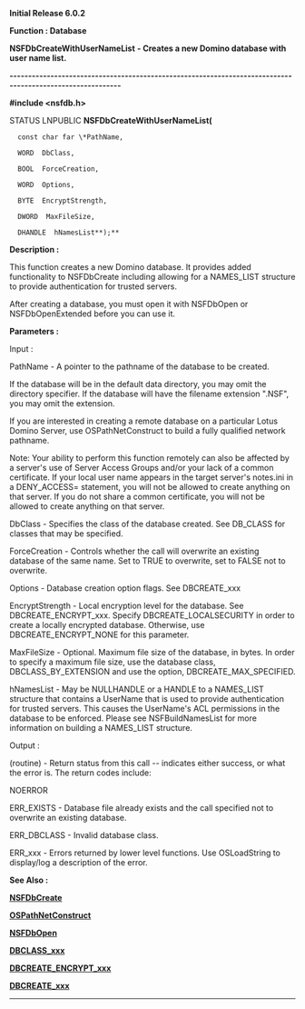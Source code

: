 




<!--
 /\* Font Definitions \*/
 @font-face
 {font-family:Helv;
 panose-1:2 11 6 4 2 2 2 3 2 4;}
@font-face
 {font-family:"Cambria Math";
 panose-1:2 4 5 3 5 4 6 3 2 4;}
 /\* Style Definitions \*/
 p.MsoNormal, li.MsoNormal, div.MsoNormal
 {margin-top:0cm;
 margin-right:0cm;
 margin-bottom:8.0pt;
 margin-left:0cm;
 line-height:107%;
 font-size:11.0pt;
 font-family:"Calibri",sans-serif;}
.MsoChpDefault
 {font-size:11.0pt;}
.MsoPapDefault
 {margin-bottom:8.0pt;
 line-height:107%;}
 /\* Page Definitions \*/
 @page WordSection1
 {size:612.0pt 792.0pt;
 margin:72.0pt 72.0pt 72.0pt 72.0pt;}
div.WordSection1
 {page:WordSection1;}
-->




**Initial Release 6.0.2**



**Function : Database**



**NSFDbCreateWithUserNameList** **- Creates a
new Domino database with user name list.**


**----------------------------------------------------------------------------------------------------------**



**#include <nsfdb.h>**



STATUS
LNPUBLIC **NSFDbCreateWithUserNameList(**  

      const char far \*PathName,  

      WORD  DbClass,  

      BOOL  ForceCreation,  

      WORD  Options,  

      BYTE  EncryptStrength,  

      DWORD  MaxFileSize,  

      DHANDLE  hNamesList**);**



**Description :**



This
function creates a new Domino database.  It provides added functionality to
NSFDbCreate including allowing for a NAMES\_LIST structure  to provide
authentication for trusted servers.


 


After
creating a database, you must open it with NSFDbOpen or NSFDbOpenExtended
before you can use it.


 


**Parameters :**



Input :  

PathName  -  A pointer to the pathname of the database to be created.    

  

If the database will be in the default  data directory, you may omit the
directory specifier.  If the database will have the filename extension
".NSF", you may omit the extension.    

  

If you are interested in creating a remote database on a particular Lotus
Domino Server, use OSPathNetConstruct to build a fully qualified network
pathname.    

  

Note:  Your ability to perform this function remotely can also be affected by a
server's use of Server Access Groups and/or your lack of a common certificate. 
If your local user name appears in the target server's notes.ini in a
DENY\_ACCESS= statement, you will not be allowed to create anything on that
server.  If you do not share a common certificate, you will not be allowed to
create anything on that server.  

  

DbClass  -  Specifies the class of the database created.  See DB\_CLASS for
classes that may be specified.  

  

ForceCreation  -  Controls whether the call will overwrite an existing database
of the same name.  Set to TRUE to overwrite, set to FALSE not to overwrite.  

  

Options  -  Database creation option flags.  See DBCREATE\_xxx  

  

EncryptStrength  -  Local encryption level for the database.  See
DBCREATE\_ENCRYPT\_xxx.  Specify DBCREATE\_LOCALSECURITY in order to create a
locally encrypted database.  Otherwise, use DBCREATE\_ENCRYPT\_NONE for this
parameter.  

  

MaxFileSize  -  Optional.  Maximum file size of the database, in bytes.  In
order to specify a maximum file size, use the database class, DBCLASS\_BY\_EXTENSION
and use the option, DBCREATE\_MAX\_SPECIFIED.  

  

hNamesList  -  May be NULLHANDLE or a HANDLE to a NAMES\_LIST structure that
contains a UserName that is used to provide authentication for trusted
servers.  This causes the UserName's ACL permissions in the database to be
enforced.  Please see NSFBuildNamesList for more information on building a
NAMES\_LIST structure.  

  




Output :  

(routine)  -  Return status from this call -- indicates either success, or what
the error is.  The return codes include:  

  

NOERROR  

ERR\_EXISTS - Database file already exists and the call specified not to
overwrite an existing database.  

ERR\_DBCLASS - Invalid database class.  

ERR\_xxx - Errors returned by lower level functions.   Use OSLoadString to
display/log a description of the error.  

  

  




 **See Also :**


**[NSFDbCreate](NSFDbCreate.md)**


**[OSPathNetConstruct](OSPathNetConstruct.md)**


**[NSFDbOpen](NSFDbOpen.md)**


**[DBCLASS\_xxx](notes:///852584E300582C9D/61FD4E9848264AD28525620B006BA8BD/85255D56004D3F6385255B460075BDBF)**


**[DBCREATE\_ENCRYPT\_xxx](DBCREATE_ENCRYPT_xxx.md)**


**[DBCREATE\_xxx](notes:///852584E300582C9D/61FD4E9848264AD28525620B006BA8BD/F0BF86FF26183125852562A700582643)**



----------------------------------------------------------------------------------------------------------


 





